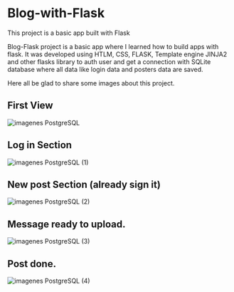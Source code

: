 # Blog-with-Flask
This project is a basic app built with  Flask

Blog-Flask project is a basic app where I learned how to build apps with flask. 
It was developed using HTLM, CSS, FLASK, Template engine JINJA2 and other flasks 
library to auth user and get a connection with SQLite database where all data like login data and posters data are saved.

Here all be glad to share some images about this project.

## First View
![imagenes PostgreSQL](https://user-images.githubusercontent.com/111468101/192438663-30b08052-836c-4e9d-ac6c-a9932393b256.png)

## Log in Section
![imagenes PostgreSQL (1)](https://user-images.githubusercontent.com/111468101/192438732-26ab7a41-9144-41fd-8ffe-b5953a53d370.png)

## New post Section (already sign it)
![imagenes PostgreSQL (2)](https://user-images.githubusercontent.com/111468101/192438841-336df426-e84a-4a1a-8479-de9dc45c4d19.png)

## Message ready to upload.
![imagenes PostgreSQL (3)](https://user-images.githubusercontent.com/111468101/192439131-fa825002-5e93-45b2-8db2-5b5ff4e77f35.png)

## Post done.
![imagenes PostgreSQL (4)](https://user-images.githubusercontent.com/111468101/192439210-a51f8214-6e24-4ea1-9f6c-7789afc5221d.png)
